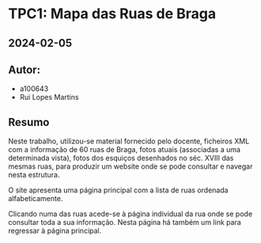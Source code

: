 # TPC1: Mapa das Ruas de Braga

## 2024-02-05

## Autor:

- a100643
- Rui Lopes Martins

## Resumo

Neste trabalho, utilizou-se material fornecido pelo docente, ficheiros XML com a informação de 60 ruas de Braga, fotos atuais (associadas a uma determinada vista), fotos dos esquiços desenhados no séc. XVIII das mesmas ruas, para produzir um website onde se pode consultar e navegar nesta estrutura.

O site apresenta uma página principal com a lista de ruas ordenada alfabeticamente. 

Clicando numa das ruas acede-se à página individual da rua onde se pode consultar toda a sua informação. Nesta página há também um link para regressar à página principal.
